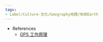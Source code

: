 ```yaml
---
tags:
- Label/Culture-文化/Geography地理/地球Earth
---
```


- References
    - [GPS 工作原理](https://pages.longtian.info/gps/)
